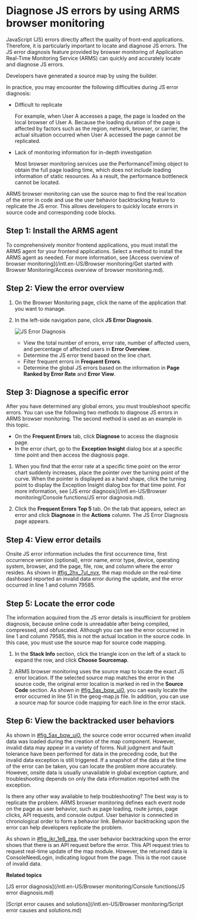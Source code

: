 # Diagnose JS errors by using ARMS browser monitoring

JavaScript \(JS\) errors directly affect the quality of front-end applications. Therefore, it is particularly important to locate and diagnose JS errors. The JS error diagnosis feature provided by browser monitoring of Application Real-Time Monitoring Service \(ARMS\) can quickly and accurately locate and diagnose JS errors.

Developers have generated a source map by using the builder.

In practice, you may encounter the following difficulties during JS error diagnosis:

-   Difficult to replicate

    For example, when User A accesses a page, the page is loaded on the local browser of User A. Because the loading duration of the page is affected by factors such as the region, network, browser, or carrier, the actual situation occurred when User A accessed the page cannot be replicated.

-   Lack of monitoring information for in-depth investigation

    Most browser monitoring services use the PerformanceTiming object to obtain the full page loading time, which does not include loading information of static resources. As a result, the performance bottleneck cannot be located.


ARMS browser monitoring can use the source map to find the real location of the error in code and use the user behavior backtracking feature to replicate the JS error. This allows developers to quickly locate errors in source code and corresponding code blocks.

## Step 1: Install the ARMS agent

To comprehensively monitor frontend applications, you must install the ARMS agent for your frontend applications. Select a method to install the ARMS agent as needed. For more information, see [Access overview of browser monitoring](/intl.en-US/Browser monitoring/Get started with Browser Monitoring/Access overview of browser monitoring.md).

## Step 2: View the error overview

1.  On the Browser Monitoring page, click the name of the application that you want to manage.

2.  In the left-side navigation pane, click **JS Error Diagnosis**.

    ![JS Error Diagnosis](../images/p60924.png)

    -   View the total number of errors, error rate, number of affected users, and percentage of affected users in **Error Overview**.
    -   Determine the JS error trend based on the line chart.
    -   Filter frequent errors in **Frequent Errors**.
    -   Determine the global JS errors based on the information in **Page Ranked by Error Rate** and **Error View**.

## Step 3: Diagnose a specific error

After you have determined any global errors, you must troubleshoot specific errors. You can use the following two methods to diagnose JS errors in ARMS browser monitoring. The second method is used as an example in this topic.

-   On the **Frequent Errors** tab, click **Diagnose** to access the diagnosis page.
-   In the error chart, go to the **Exception Insight** dialog box at a specific time point and then access the diagnosis page.

1.  When you find that the error rate at a specific time point on the error chart suddenly increases, place the pointer over the turning point of the curve. When the pointer is displayed as a hand shape, click the turning point to display the Exception Insight dialog box for that time point. For more information, see [JS error diagnosis](/intl.en-US/Browser monitoring/Console functions/JS error diagnosis.md).

2.  Click the **Frequent Errors Top 5** tab. On the tab that appears, select an error and click **Diagnose** in the **Actions** column. The JS Error Diagnosis page appears.


## Step 4: View error details

Onsite JS error information includes the first occurrence time, first occurrence version \(optional\), error name, error type, device, operating system, browser, and the page, file, row, and column where the error resides. As shown in [\#fig\_2hx\_7ul\_nvx](#fig_2hx_7ul_nvx), the map module on the real-time dashboard reported an invalid data error during the update, and the error occurred in line 1 and column 79585.

## Step 5: Locate the error code

The information acquired from the JS error details is insufficient for problem diagnosis, because online code is unreadable after being compiled, compressed, and obfuscated. Although you can see the error occurred in line 1 and column 79585, this is not the actual location in the source code. In this case, you must use the source map for source code mapping.

1.  In the **Stack Info** section, click the triangle icon on the left of a stack to expand the row, and click **Choose Sourcemap**.

2.  ARMS browser monitoring uses the source map to locate the exact JS error location. If the selected source map matches the error in the source code, the original error location is marked in red in the **Source Code** section. As shown in [\#fig\_5ax\_bqw\_ui0](#fig_5ax_bqw_ui0), you can easily locate the error occurred in line 51 in the geog-map.js file. In addition, you can use a source map for source code mapping for each line in the error stack.


## Step 6: View the backtracked user behaviors

As shown in [\#fig\_5ax\_bqw\_ui0](#fig_5ax_bqw_ui0), the source code error occurred when invalid data was loaded during the creation of the map component. However, invalid data may appear in a variety of forms. Null judgment and fault tolerance have been performed for data in the preceding code, but the invalid data exception is still triggered. If a snapshot of the data at the time of the error can be taken, you can locate the problem more accurately. However, onsite data is usually unavailable in global exception capture, and troubleshooting depends on only the data information reported with the exception.

Is there any other way available to help troubleshooting? The best way is to replicate the problem. ARMS browser monitoring defines each event node on the page as user behavior, such as page loading, route jumps, page clicks, API requests, and console output. User behavior is connected in chronological order to form a behavior link. Behavior backtracking upon the error can help developers replicate the problem.

As shown in [\#fig\_jkr\_1e8\_zea](#fig_jkr_1e8_zea), the user behavior backtracking upon the error shows that there is an API request before the error. This API request tries to request real-time update of the map module. However, the returned data is ConsoleNeedLogin, indicating logout from the page. This is the root cause of invalid data.

**Related topics**  


[JS error diagnosis](/intl.en-US/Browser monitoring/Console functions/JS error diagnosis.md)

[Script error causes and solutions](/intl.en-US/Browser monitoring/Script error causes and solutions.md)

